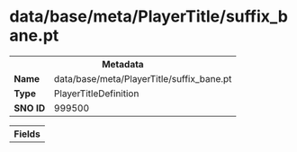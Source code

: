 <h1>data/base/meta/PlayerTitle/suffix_bane.pt</h1><table><tr><th colspan="100%">Metadata</th></tr><tr><td><b>Name</b></td><td>data/base/meta/PlayerTitle/suffix_bane.pt</td></tr><tr><td><b>Type</b></td><td>PlayerTitleDefinition</td></tr><tr><td><b>SNO ID</b></td><td>999500</td></tr></table>

<table><tr><th colspan="100%">Fields</th></tr></table>

